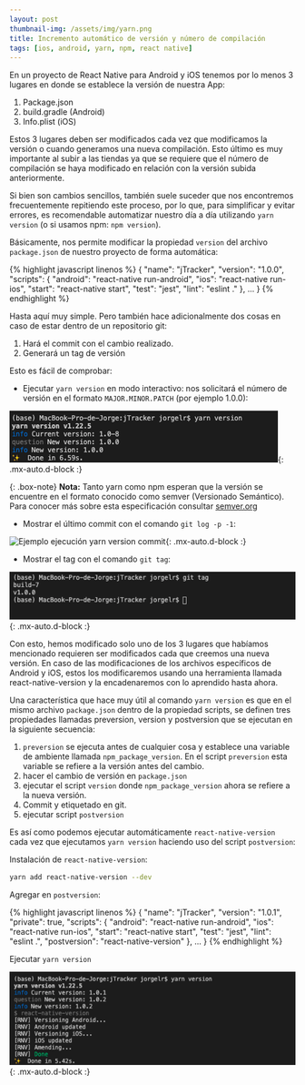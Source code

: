 ```yaml
---
layout: post
thumbnail-img: /assets/img/yarn.png
title: Incremento automático de versión y número de compilación
tags: [ios, android, yarn, npm, react native]
---
```


En un proyecto de React Native para Android y iOS tenemos por lo menos 3 lugares en donde se establece la versión de nuestra App:

1. Package.json
2. build.gradle (Android)
3. Info.plist (iOS)

Estos 3 lugares deben ser modificados cada vez que modificamos la versión o cuando generamos una nueva compilación. Esto último es muy importante al subir a las tiendas ya que se requiere que el número de compilación se haya modificado en relación con la versión subida anteriormente.

Si bien son cambios sencillos, también suele suceder que nos encontremos frecuentemente repitiendo este proceso, por lo que, para simplificar y evitar errores, es recomendable automatizar nuestro día a día utilizando `yarn version` (o si usamos npm: `npm version`).

Básicamente, nos permite modificar la propiedad `version` del archivo `package.json` de nuestro proyecto de forma automática:

{% highlight javascript linenos %}
{
    "name": "jTracker",
    "version": "1.0.0",
    "scripts": {
        "android": "react-native run-android",
        "ios": "react-native run-ios",
        "start": "react-native start",
        "test": "jest",
        "lint": "eslint ."
    },
    ...
}
{% endhighlight %}

Hasta aquí muy simple. Pero también hace adicionalmente dos cosas en caso de estar dentro de un repositorio git:

1. Hará el commit con el cambio realizado.
2. Generará un tag de versión

Esto es fácil de comprobar:

- Ejecutar `yarn version` en modo interactivo: nos solicitará el número de versión en el formato `MAJOR.MINOR.PATCH` (por ejemplo 1.0.0):

![Ejemplo ejecución yarn version](/assets/img/2020-09-14/yarn-version.png){: .mx-auto.d-block :}

{: .box-note}
**Nota:** Tanto yarn como npm esperan que la versión se encuentre en el formato conocido como semver (Versionado Semántico). Para conocer más sobre esta especificación consultar [semver.org](https://semver.org)

- Mostrar el último commit con el comando `git log -p -1`:

![Ejemplo ejecución yarn version commit](/assets/img/2020-09-14/yarn-version-commit.png){: .mx-auto.d-block :}

- Mostrar el tag con el comando `git tag`:

![Ejemplo ejecución yarn version tag](/assets/img/2020-09-14/yarn-version-tag.png){: .mx-auto.d-block :}

Con esto, hemos modificado solo uno de los 3 lugares que habíamos mencionado requieren ser modificados cada que creemos una nueva versión. En caso de las modificaciones de los archivos específicos de Android y iOS, estos los modificaremos usando una herramienta llamada react-native-version y la encadenaremos con lo aprendido hasta ahora.

Una característica que hace muy útil al comando `yarn version` es que en el mismo archivo `package.json` dentro de la propiedad scripts, se definen tres propiedades llamadas preversion, version y postversion que se ejecutan en la siguiente secuencia:

1. `preversion` se ejecuta antes de cualquier cosa y establece una variable de ambiente llamada `npm_package_version`. En el script `preversion` esta variable se refiere a la versión antes del cambio.
2. hacer el cambio de versión en `package.json`
3. ejecutar el script `version` donde `npm_package_version` ahora se refiere a la nueva versión.
4. Commit y etiquetado en git.
5. ejecutar script `postversion`

Es así como podemos ejecutar automáticamente `react-native-version` cada vez que ejecutamos `yarn version` haciendo uso del script `postversion`:

Instalación de `react-native-version`:

```sh
yarn add react-native-version --dev
```

Agregar en `postversion`:

{% highlight javascript linenos %}
{
  "name": "jTracker",
  "version": "1.0.1",
  "private": true,
  "scripts": {
    "android": "react-native run-android",
    "ios": "react-native run-ios",
    "start": "react-native start",
    "test": "jest",
    "lint": "eslint .",
    "postversion": "react-native-version"
  },
  ...
}
{% endhighlight %}

Ejecutar `yarn version`

![Ejemplo de ejecución react-native-version](/assets/img/2020-09-14/react-native-version.png){: .mx-auto.d-block :}
